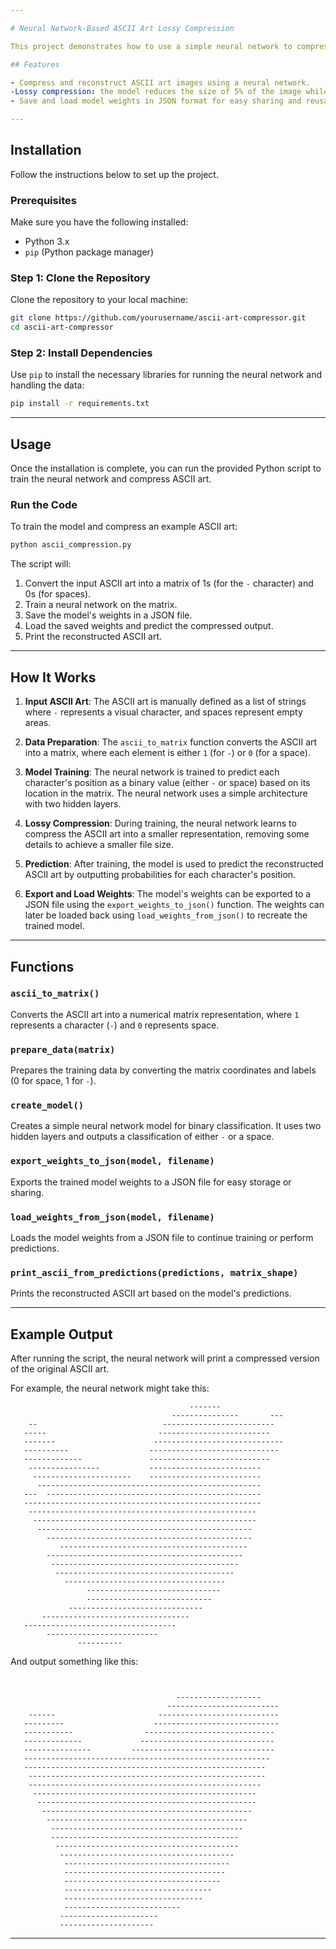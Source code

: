 ```yaml
---

# Neural Network-Based ASCII Art Lossy Compression

This project demonstrates how to use a simple neural network to compress ASCII art in a lossy way. The neural network learns to predict the structure of an ASCII image, reducing its size while maintaining a recognizable form.

## Features

- Compress and reconstruct ASCII art images using a neural network.
-Lossy compression: the model reduces the size of 5% of the image while attempting to preserve the important visual structure. Additionally, by reducing the length of the floating point numbers and altering the json structure, it is possible to further reduce the size of the weights.
- Save and load model weights in JSON format for easy sharing and reusability.

---
```


## Installation

Follow the instructions below to set up the project.

### Prerequisites

Make sure you have the following installed:

- Python 3.x
- `pip` (Python package manager)

### Step 1: Clone the Repository

Clone the repository to your local machine:

```bash
git clone https://github.com/yourusername/ascii-art-compressor.git
cd ascii-art-compressor
```

### Step 2: Install Dependencies

Use `pip` to install the necessary libraries for running the neural network and handling the data:

```bash
pip install -r requirements.txt
```



---

## Usage

Once the installation is complete, you can run the provided Python script to train the neural network and compress ASCII art.

### Run the Code

To train the model and compress an example ASCII art:

```bash
python ascii_compression.py
```

The script will:

1. Convert the input ASCII art into a matrix of 1s (for the `-` character) and 0s (for spaces).
2. Train a neural network on the matrix.
3. Save the model's weights in a JSON file.
4. Load the saved weights and predict the compressed output.
5. Print the reconstructed ASCII art.

---

## How It Works

1. **Input ASCII Art**: The ASCII art is manually defined as a list of strings where `-` represents a visual character, and spaces represent empty areas.
   
2. **Data Preparation**: The `ascii_to_matrix` function converts the ASCII art into a matrix, where each element is either `1` (for `-`) or `0` (for a space).

3. **Model Training**: The neural network is trained to predict each character's position as a binary value (either `-` or space) based on its location in the matrix. The neural network uses a simple architecture with two hidden layers.

4. **Lossy Compression**: During training, the neural network learns to compress the ASCII art into a smaller representation, removing some details to achieve a smaller file size.

5. **Prediction**: After training, the model is used to predict the reconstructed ASCII art by outputting probabilities for each character's position.

6. **Export and Load Weights**: The model's weights can be exported to a JSON file using the `export_weights_to_json()` function. The weights can later be loaded back using `load_weights_from_json()` to recreate the trained model.

---

## Functions

### `ascii_to_matrix()`

Converts the ASCII art into a numerical matrix representation, where `1` represents a character (`-`) and `0` represents space.

### `prepare_data(matrix)`

Prepares the training data by converting the matrix coordinates and labels (0 for space, 1 for `-`).

### `create_model()`

Creates a simple neural network model for binary classification. It uses two hidden layers and outputs a classification of either `-` or a space.

### `export_weights_to_json(model, filename)`

Exports the trained model weights to a JSON file for easy storage or sharing.

### `load_weights_from_json(model, filename)`

Loads the model weights from a JSON file to continue training or perform predictions.

### `print_ascii_from_predictions(predictions, matrix_shape)`

Prints the reconstructed ASCII art based on the model's predictions.

---

## Example Output

After running the script, the neural network will print a compressed version of the original ASCII art.

For example, the neural network might take this:

```
                                        -------                
                                    ---------------       ---  
    --                            -------------------------    
   -----                         -------------------------     
   -------                      -----------------------------  
   ----------                  -----------------------------   
   -------------               ---------------------------     
    ----------------           -------------------------       
     ----------------------    -------------------------       
      --------------------------------------------------       
   ---  ------------------------------------------------       
   -----------------------------------------------------       
    ---------------------------------------------------        
     --------------------------------------------------        
      ------------------------------------------------         
        ----------------------------------------------         
           ------------------------------------------          
        --------------------------------------------           
         ------------------------------------------            
          ----------------------------------------             
            ------------------------------------               
                 ------------------------------                
                 ----------------------------                  
             ------------------------------                    
       ---------------------------------                       
   ----------------------------------                          
        -------------------------                              
               ----------                                      
```

And output something like this:

```


                                     -------------------
                                   -------------------------
    ------                       ---------------------------
   ---------                    ----------------------------
   -----------                -----------------------------
   -------------             ------------------------------
   ---------------         --------------------------------
   -------------------------------------------------------
   ------------------------------------------------------
    -----------------------------------------------------
    ----------------------------------------------------
     --------------------------------------------------
      -------------------------------------------------
       -----------------------------------------------
        ---------------------------------------------
         -------------------------------------------
         ------------------------------------------
          -----------------------------------------
           ---------------------------------------
            -------------------------------------
            ------------------------------------
            -----------------------------------
            ---------------------------------
            -------------------------------
            --------------------------
           ----------------------
           ---------------------
```

---
